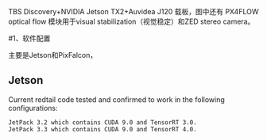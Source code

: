 TBS Discovery+NVIDIA Jetson TX2+Auvidea J120 载板，图中还有 PX4FLOW optical flow 模块用于visual stabilization（视觉稳定）和ZED stereo camera。

#1、软件配置

主要是Jetson和PixFalcon，

## Jetson

Current redtail code tested and confirmed to work in the following configurations:

    JetPack 3.2 which contains CUDA 9.0 and TensorRT 3.0.
    JetPack 3.3 which contains CUDA 9.0 and TensorRT 4.0.

